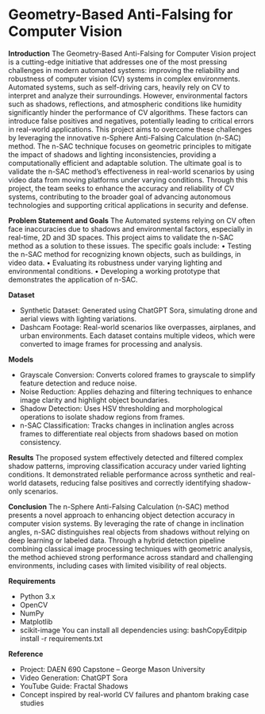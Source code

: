 # Geometry-Based Anti-Falsing for Computer Vision

**Introduction**
The Geometry-Based Anti-Falsing for Computer Vision project is a cutting-edge initiative that addresses one of the most pressing challenges in modern automated systems: improving the reliability and robustness of computer vision (CV) systems in complex environments. Automated systems, such as self-driving cars, heavily rely on CV to interpret and analyze their surroundings. However, environmental factors such as shadows, reflections, and atmospheric conditions like humidity significantly hinder the performance of CV algorithms. These factors can introduce false positives and negatives, potentially leading to critical errors in real-world applications.
This project aims to overcome these challenges by leveraging the innovative n-Sphere Anti-Falsing Calculation (n-SAC) method. The n-SAC technique focuses on geometric principles to mitigate the impact of shadows and lighting inconsistencies, providing a computationally efficient and adaptable solution. The ultimate goal is to validate the n-SAC method’s effectiveness in real-world scenarios by using video data from moving platforms under varying conditions. Through this project, the team seeks to enhance the accuracy and reliability of CV systems, contributing to the broader goal of advancing autonomous technologies and supporting critical applications in security and defense.

****Problem Statement and Goals****
The Automated systems relying on CV often face inaccuracies due to shadows and environmental factors, especially in real-time, 2D and 3D spaces. This project aims to validate the n-SAC method as a solution to these issues. The specific goals include:
•	Testing the n-SAC method for recognizing known objects, such as buildings, in video data.
•	Evaluating its robustness under varying lighting and environmental conditions.
•	Developing a working prototype that demonstrates the application of n-SAC.

**Dataset**
* Synthetic Dataset: Generated using ChatGPT Sora, simulating drone and aerial views with lighting variations.
* Dashcam Footage: Real-world scenarios like overpasses, airplanes, and urban environments.
Each dataset contains multiple videos, which were converted to image frames for processing and analysis.

**Models**
* Grayscale Conversion: Converts colored frames to grayscale to simplify feature detection and reduce noise.
* Noise Reduction: Applies dehazing and filtering techniques to enhance image clarity and highlight object boundaries.
* Shadow Detection: Uses HSV thresholding and morphological operations to isolate shadow regions from frames.
* n-SAC Classification: Tracks changes in inclination angles across frames to differentiate real objects from shadows based on motion consistency.

**Results**
The proposed system effectively detected and filtered complex shadow patterns, improving classification accuracy under varied lighting conditions. It demonstrated reliable performance across synthetic and real-world datasets, reducing false positives and correctly identifying shadow-only scenarios.

**Conclusion**
The n-Sphere Anti-Falsing Calculation (n-SAC) method presents a novel approach to enhancing object detection accuracy in computer vision systems. By leveraging the rate of change in inclination angles, n-SAC distinguishes real objects from shadows without relying on deep learning or labeled data. Through a hybrid detection pipeline combining classical image processing techniques with geometric analysis, the method achieved strong performance across standard and challenging environments, including cases with limited visibility of real objects.

**Requirements**
* Python 3.x
* OpenCV
* NumPy
* Matplotlib
* scikit-image
You can install all dependencies using:
bashCopyEditpip install -r requirements.txt

**Reference**
* Project: DAEN 690 Capstone – George Mason University
* Video Generation: ChatGPT Sora
* YouTube Guide: Fractal Shadows
* Concept inspired by real-world CV failures and phantom braking case studies
